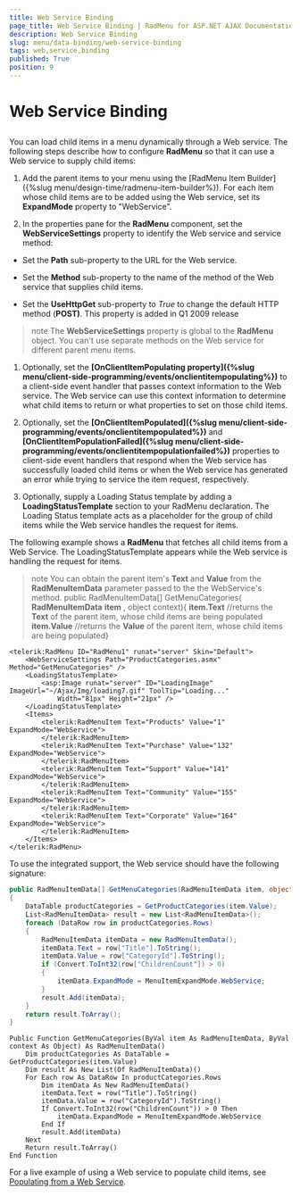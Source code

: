 ```yaml
---
title: Web Service Binding
page_title: Web Service Binding | RadMenu for ASP.NET AJAX Documentation
description: Web Service Binding
slug: menu/data-binding/web-service-binding
tags: web,service,binding
published: True
position: 9
---
```


# Web Service Binding


## 

You can load child items in a menu dynamically through a Web service. The following steps describe how to configure **RadMenu** so that it can use a Web service to supply child items:

1. Add the parent items to your menu using the [RadMenu Item Builder]({%slug menu/design-time/radmenu-item-builder%}). For each item whose child items are to be added using the Web service, set its **ExpandMode** property to "WebService".

1. In the properties pane for the **RadMenu** component, set the **WebServiceSettings** property to identify the Web service and service method:

* Set the **Path** sub-property to the URL for the Web service.

* Set the **Method** sub-property to the name of the method of the Web service that supplies child items.

* Set the **UseHttpGet** sub-property to *True* to change the default HTTP method (**POST)**. This property is added in Q1 2009 release

>note The **WebServiceSettings** property is global to the **RadMenu** object. You can't use separate methods on the Web service for different parent menu items.
>


1. Optionally, set the **[OnClientItemPopulating property]({%slug menu/client-side-programming/events/onclientitempopulating%})** to a client-side event handler that passes context information to the Web service. The Web service can use this context information to determine what child items to return or what properties to set on those child items.

1. Optionally, set the **[OnClientItemPopulated]({%slug menu/client-side-programming/events/onclientitempopulated%})** and **[OnClientItemPopulationFailed]({%slug menu/client-side-programming/events/onclientitempopulationfailed%})** properties to client-side event handlers that respond when the Web service has successfully loaded child items or when the Web service has generated an error while trying to service the item request, respectively.

1. Optionally, supply a Loading Status template by adding a **LoadingStatusTemplate** section to your RadMenu declaration. The Loading Status template acts as a placeholder for the group of child items while the Web service handles the request for items.

The following example shows a **RadMenu** that fetches all child items from a Web Service. The LoadingStatusTemplate appears while the Web service is handling the request for items.

>note You can obtain the parent item's **Text** and **Value** from the **RadMenuItemData** parameter passed to the the WebService's method.
>public RadMenuItemData[] GetMenuCategories( **RadMenuItemData**  **item** , object context){ **item.Text** //returns the **Text** of the parent item, whose child items are being populated **item.Value** //returns the **Value** of the parent item, whose child items are being populated}
>


````ASP.NET
<telerik:RadMenu ID="RadMenu1" runat="server" Skin="Default">
	<WebServiceSettings Path="ProductCategories.asmx" Method="GetMenuCategories" />
	<LoadingStatusTemplate>
		<asp:Image runat="server" ID="LoadingImage" ImageUrl="~/Ajax/Img/loading7.gif" ToolTip="Loading..."
			Width="81px" Height="21px" />
	</LoadingStatusTemplate>
	<Items>
		<telerik:RadMenuItem Text="Products" Value="1" ExpandMode="WebService">
		</telerik:RadMenuItem>
		<telerik:RadMenuItem Text="Purchase" Value="132" ExpandMode="WebService">
		</telerik:RadMenuItem>
		<telerik:RadMenuItem Text="Support" Value="141" ExpandMode="WebService">
		</telerik:RadMenuItem>
		<telerik:RadMenuItem Text="Community" Value="155" ExpandMode="WebService">
		</telerik:RadMenuItem>
		<telerik:RadMenuItem Text="Corporate" Value="164" ExpandMode="WebService">
		</telerik:RadMenuItem>
	</Items>
</telerik:RadMenu>
````

To use the integrated support, the Web service should have the following signature:


````C#
public RadMenuItemData[] GetMenuCategories(RadMenuItemData item, object context)
{
	DataTable productCategories = GetProductCategories(item.Value);
	List<RadMenuItemData> result = new List<RadMenuItemData>();
	foreach (DataRow row in productCategories.Rows)
	{
		RadMenuItemData itemData = new RadMenuItemData();
		itemData.Text = row["Title"].ToString(); 
		itemData.Value = row["CategoryId"].ToString();
		if (Convert.ToInt32(row["ChildrenCount"]) > 0) 
		{ 
			itemData.ExpandMode = MenuItemExpandMode.WebService;
		}
		result.Add(itemData);
	}
	return result.ToArray();
}
````
````VB.NET
Public Function GetMenuCategories(ByVal item As RadMenuItemData, ByVal context As Object) As RadMenuItemData()
	Dim productCategories As DataTable = GetProductCategories(item.Value)
	Dim result As New List(Of RadMenuItemData)()
	For Each row As DataRow In productCategories.Rows
		Dim itemData As New RadMenuItemData()
		itemData.Text = row("Title").ToString()
		itemData.Value = row("CategoryId").ToString()
		If Convert.ToInt32(row("ChildrenCount")) > 0 Then
			itemData.ExpandMode = MenuItemExpandMode.WebService
		End If
		result.Add(itemData)
	Next
	Return result.ToArray()
End Function	
````

For a live example of using a Web service to populate child items, see [Populating from a Web Service](http://demos.telerik.com/aspnet-ajax/Menu/Examples/Programming/WebService/DefaultCS.aspx).
